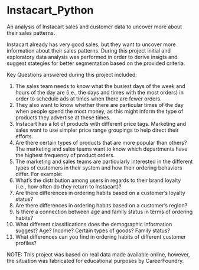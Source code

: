# Instacart_Python

An analysis of Instacart sales and customer data to uncover more about their sales patterns.

Instacart already has very good sales, but they want to uncover more information about their sales patterns. During this project initial and exploratory data analysis was performed in order to derive insigts and suggest stategies for better segmentation based on the provided criteria.

Key Questions answered during this project included:
1. The sales team needs to know what the busiest days of the week and hours of the day
are (i.e., the days and times with the most orders) in order to schedule ads at times
when there are fewer orders.
2. They also want to know whether there are particular times of the day when people spend
the most money, as this might inform the type of products they advertise at these times.
3. Instacart has a lot of products with different price tags. Marketing and sales want to use
simpler price range groupings to help direct their efforts.
4. Are there certain types of products that are more popular than others? The marketing
and sales teams want to know which departments have the highest frequency of product
orders.
5. The marketing and sales teams are particularly interested in the different types of
customers in their system and how their ordering behaviors differ. For example:
6. What’s the distribution among users in regards to their brand loyalty (i.e., how
often do they return to Instacart)?
7. Are there differences in ordering habits based on a customer’s loyalty status?
8. Are there differences in ordering habits based on a customer’s region?
9. Is there a connection between age and family status in terms of ordering habits?
10. What different classifications does the demographic information suggest? Age?
Income? Certain types of goods? Family status?
12. What differences can you find in ordering habits of different customer profiles?

NOTE: This project was based on real data made available online, however, the situation was fabricated for educational purposes by CareerFoundry.
